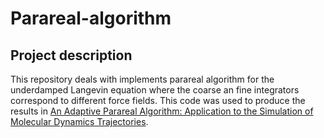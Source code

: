 # Parareal-algorithm

## Project description 
This repository deals with implements parareal algorithm for the underdamped Langevin equation where the coarse an fine integrators correspond to different force fields. This code was used to produce the results in [An Adaptive Parareal Algorithm: Application to the Simulation of Molecular Dynamics Trajectories](https://epubs.siam.org/doi/abs/10.1137/21M1412979).
